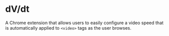 # dV/dt

A Chrome extension that allows users to easily configure a video speed that is automatically applied to `<video>` tags as the user browses.
